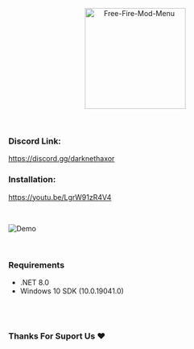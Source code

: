 <p align="center"> <a href="#"><img title="Free-Fire-Mod-Menu" src="https://1.bp.blogspot.com/-ui9y_7kjZQQ/X65oQ5mMZ4I/AAAAAAAAADA/E7NzB1nhbpQn1J1mNGOX3Zx8WtJSrP5AwCLcBGAsYHQ/s320/20201113_170028.png" height="200" width="200"> </a> </p> <br> 

### Discord Link:
 https://discord.gg/darknethaxor

### Installation:
 https://youtu.be/LgrW91zR4V4
 
<br>

<p>
<img title="Demo" src="https://raw.githubusercontent.com/siklerx/FreeFire-Emulator-ModMenu/main/pictures/demo.jpg">
</p><br>

### Requirements
- .NET 8.0
- Windows 10 SDK (10.0.19041.0)
<br>

<br>
<h3>Thanks For Suport Us ❤️</h3>
